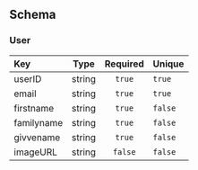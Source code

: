 ## Schema

### User

| Key        |  Type  | Required | Unique  |
| :--------- | :----: | :------: | ------- |
| userID     | string |  `true`  | `true`  |
| email      | string |  `true`  | `true`  |
| firstname  | string |  `true`  | `false` |
| familyname | string |  `true`  | `false` |
| givvename  | string |  `true`  | `false` |
| imageURL   | string | `false`  | `false` |
